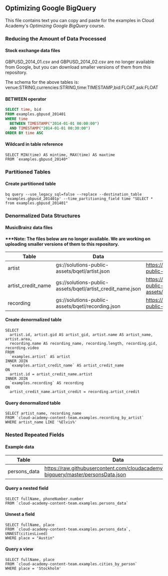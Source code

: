 ## Optimizing Google BigQuery
This file contains text you can copy and paste for the examples in Cloud Academy's _Optimizing Google BigQuery_ course.

### Reducing the Amount of Data Processed
#### Stock exchange data files
GBPUSD_2014_01.csv and GBPUSD_2014_02.csv are no longer available from Google, but you can download smaller versions of them from this repository.  

The schema for the above tables is:  
venue:STRING,currencies:STRING,time:TIMESTAMP,bid:FLOAT,ask:FLOAT

#### BETWEEN operator
```sql
SELECT time, bid
FROM examples.gbpusd_201401
WHERE time
  BETWEEN TIMESTAMP("2014-01-01 00:00:00")
  AND TIMESTAMP("2014-01-01 00:30:00")
ORDER BY time ASC
```

#### Wildcard in table reference
```
SELECT MIN(time) AS mintime, MAX(time) AS maxtime
FROM `examples.gbpusd_20140*`
```

### Partitioned Tables
#### Create partitioned table
```
bq query --use_legacy_sql=false --replace --destination_table 'examples.gbpusd_201401p' --time_partitioning_field time "SELECT * from examples.gbpusd_201401"
```

### Denormalized Data Structures
#### MusicBrainz data files
__***Note: The files below are no longer available. We are working on uploading smaller versions of them to this repository.__

| Table         | Data                          | Schema                                                 |
| ------------------ | ----------------------------- | ------------------------------------------------------ |
| artist             | gs://solutions-public-assets/bqetl/artist.json | https://storage.googleapis.com/solutions-public-assets/bqetl/artist_schema.json |
| artist_credit_name | gs://solutions-public-assets/bqetl/artist_credit_name.json | https://storage.googleapis.com/solutions-public-assets/bqetl/artist_credit_name_schema.json|
| recording            | gs://solutions-public-assets/bqetl/recording.json | https://storage.googleapis.com/solutions-public-assets/bqetl/recording_schema.json |

#### Create denormalized table
```
SELECT
  artist.id, artist.gid AS artist_gid, artist.name AS artist_name, artist.area,
  recording.name AS recording_name, recording.length, recording.gid, recording.video
FROM
  `examples.artist` AS artist
INNER JOIN
  `examples.artist_credit_name` AS artist_credit_name
ON
  artist.id = artist_credit_name.artist
INNER JOIN
  `examples.recording` AS recording
ON
  artist_credit_name.artist_credit = recording.artist_credit
```

#### Query denormalized table
```
SELECT artist_name, recording_name
FROM `cloud-academy-content-team.examples.recording_by_artist`
WHERE artist_name LIKE '%Elvis%'
```

### Nested Repeated Fields
#### Example data
| Table         | Data                          | Schema                                                 |
| ------------------ | ----------------------------- | ------------------------------------------------------ |
| persons_data       | https://raw.githubusercontent.com/cloudacademy/optimizing-bigquery/master/personsData.json | https://raw.githubusercontent.com/cloudacademy/optimizing-bigquery/master/personsDataSchema.json |

#### Query a nested field
```
SELECT fullName, phoneNumber.number
FROM `cloud-academy-content-team.examples.persons_data`
```

#### Unnest a field
```
SELECT fullName, place
FROM `cloud-academy-content-team.examples.persons_data`,
UNNEST(citiesLived)
WHERE place = "Austin"
```

#### Query a view
```
SELECT fullName, place
FROM `cloud-academy-content-team.examples.cities_by_person`
WHERE place = 'Stockholm'
```

